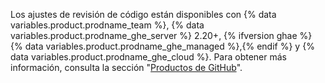 Los ajustes de revisión de código están disponibles con {% data variables.product.prodname_team %}, {% data variables.product.prodname_ghe_server %} 2.20+, {% ifversion ghae %} {% data variables.product.prodname_ghe_managed %},{% endif %} y {% data variables.product.prodname_ghe_cloud %}. Para obtener más información, consulta la sección "[Productos de GitHub](/articles/githubs-products)".
